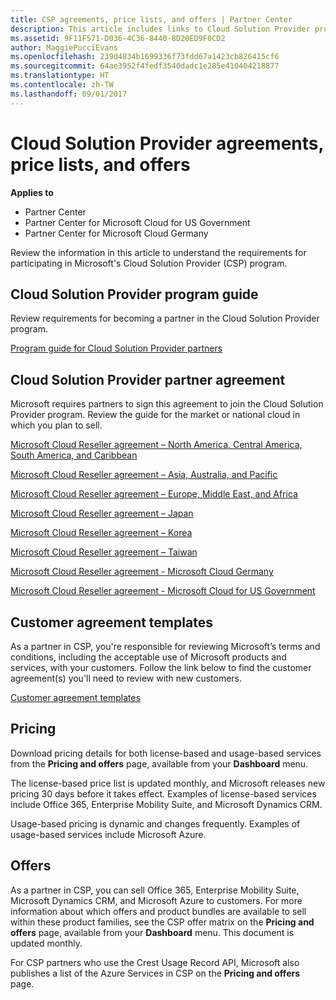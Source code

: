 ```yaml
---
title: CSP agreements, price lists, and offers | Partner Center
description: This article includes links to Cloud Solution Provider program guides, partner agreements, customer agreements, price lists, and offers.
ms.assetid: 9F11F571-D036-4C36-8440-8D20ED9F0CD2
author: MaggiePucciEvans
ms.openlocfilehash: 239d4834b1699336f73fdd67a1423cb826415cf6
ms.sourcegitcommit: 64ae3952f4fedf3540dadc1e285e410404218877
ms.translationtype: HT
ms.contentlocale: zh-TW
ms.lasthandoff: 09/01/2017
---
```

# <a name="cloud-solution-provider-agreements-price-lists-and-offers"></a>Cloud Solution Provider agreements, price lists, and offers

**Applies to**

-  Partner Center
-  Partner Center for Microsoft Cloud for US Government
-  Partner Center for Microsoft Cloud Germany


Review the information in this article to understand the requirements for participating in Microsoft's Cloud Solution Provider (CSP) program. 

## <a href="" id="programguide"></a>Cloud Solution Provider program guide


Review requirements for becoming a partner in the Cloud Solution Provider program.

[Program guide for Cloud Solution Provider partners](http://go.microsoft.com/fwlink/p/?LinkId=617100)

## <a href="" id="partneragreement"></a>Cloud Solution Provider partner agreement


Microsoft requires partners to sign this agreement to join the Cloud Solution Provider program. Review the guide for the market or national cloud in which you plan to sell.

[Microsoft Cloud Reseller agreement – North America, Central America, South America, and Caribbean](http://download.microsoft.com/download/2/C/8/2C8CAC17-FCE7-4F51-9556-4D77C7022DF5/MCRA2017_AOC_ENG_Sep20172_CR.pdf)

[Microsoft Cloud Reseller agreement – Asia, Australia, and Pacific](http://download.microsoft.com/download/2/C/8/2C8CAC17-FCE7-4F51-9556-4D77C7022DF5/MCRA2017_APOC_ENG_Sep20172_CR.pdf)

[Microsoft Cloud Reseller agreement – Europe, Middle East, and Africa](http://download.microsoft.com/download/2/C/8/2C8CAC17-FCE7-4F51-9556-4D77C7022DF5/MCRA2017_EOC_ENG_Sep20172_CR.pdf)

[Microsoft Cloud Reseller agreement – Japan](http://download.microsoft.com/download/2/C/8/2C8CAC17-FCE7-4F51-9556-4D77C7022DF5/MCRA2017_JPN_ENG_Sep20172_CR.pdf)

[Microsoft Cloud Reseller agreement – Korea](http://download.microsoft.com/download/2/C/8/2C8CAC17-FCE7-4F51-9556-4D77C7022DF5/MCRA2017_KOR_ENG_Sep20172_CR.pdf)

[Microsoft Cloud Reseller agreement – Taiwan](http://download.microsoft.com/download/2/C/8/2C8CAC17-FCE7-4F51-9556-4D77C7022DF5/MCRA2017_TAI_ENG_Sep20172_CR.pdf)

[Microsoft Cloud Reseller agreement - Microsoft Cloud Germany](http://download.microsoft.com/download/2/C/8/2C8CAC17-FCE7-4F51-9556-4D77C7022DF5/MCRA2017_EOC_GER_ENG_Sep20172_CR_GermanCloud.pdf)

[Microsoft Cloud Reseller agreement - Microsoft Cloud for US Government](http://download.microsoft.com/download/2/C/8/2C8CAC17-FCE7-4F51-9556-4D77C7022DF5/MCRA2017_AOC_USGCC_ENG_Sep20172_CR.pdf)

## <a href="" id="customeragreementtemplate"></a>Customer agreement templates


As a partner in CSP, you're responsible for reviewing Microsoft’s terms and conditions, including the acceptable use of Microsoft products and services, with your customers. Follow the link below to find the customer agreement(s) you'll need to review with new customers. 

[Customer agreement templates](agreements.md)

## <a name="pricing"></a>Pricing


Download pricing details for both license-based and usage-based services from the **Pricing and offers** page, available from your **Dashboard** menu. 

The license-based price list is updated monthly, and Microsoft releases new pricing 30 days before it takes effect. Examples of license-based services include Office 365, Enterprise Mobility Suite, and Microsoft Dynamics CRM. 

Usage-based pricing is dynamic and changes frequently. Examples of usage-based services include Microsoft Azure.


## <a name="offers"></a>Offers


As a partner in CSP, you can sell Office 365, Enterprise Mobility Suite, Microsoft Dynamics CRM, and Microsoft Azure to customers. For more information about which offers and product bundles are available to sell within these product families, see the CSP offer matrix on the **Pricing and offers** page, available from your **Dashboard** menu. This document is updated monthly.

For CSP partners who use the Crest Usage Record API, Microsoft also publishes a list of the Azure Services in CSP on the **Pricing and offers** page.


